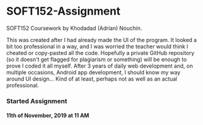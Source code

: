 # SOFT152-Assignment

SOFT152 Coursework by Khodadad (Adrian) Nouchin.
 
This was created after I had already made the UI of the program. It looked a bit too professional in a way, and I was worried the teacher would think I cheated or copy-pasted all the code. Hopefully a private GitHub repository (so it doesn't get flagged for plagiarism or something) will be enough to prove I coded it all myself. After 3 years of daily web development and, on multiple occasions, Android app development, I should know my way around UI design... Kind of at least, perhaps not as well as an actual professional.
 
### Started Assignment
 
#### 11th of November, 2019 at 11 AM

